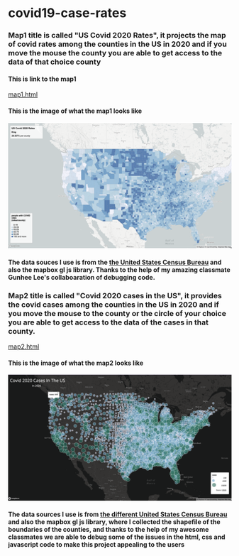 # covid19-case-rates
### Map1 title is called "US Covid 2020 Rates", it projects the map of covid rates among the counties in the US in 2020 and if you move the mouse the county you are able to get access to the data of that choice county
#### This is link to the map1
[map1.html](http://127.0.0.1:5500/map1.html)

#### This is the image of what the map1 looks like
![map1](https://github.com/haochenmiao/covid19-case-rates/blob/main/img/map1.png)

#### The data souces I use is from the [the United States Census Bureau](https://data.census.gov/table?g=0100000US$050000&d=ACS+5-Year+Estimates+Data+Profiles&tid=ACSDP5Y2018.DP05&hidePreview=true) and also the mapbox gl js library. Thanks to the help of my amazing classmate Gunhee Lee's collaboaration of debugging code.

### Map2 title is called "Covid 2020 cases in the US", it provides the covid cases among the counties in the US in 2020 and if you move the mouse to the county or the circle of your choice you are able to get access to the data of the cases in that county.
[map2.html](http://127.0.0.1:5500/map2.html)

#### This is the image of what the map2 looks like
![map2](https://github.com/haochenmiao/covid19-case-rates/blob/main/img/map2.png)

#### The data sources I use is from [the different United States Census Bureau](https://www.census.gov/geographies/mapping-files/time-series/geo/carto-boundary-file.html) and also the mapbox gl js library, where I collected the shapefile of the boundaries of the counties, and thanks to the help of my awesome classmates we are able to debug some of the issues in the html, css and javascript code to make this project appealing to the users




